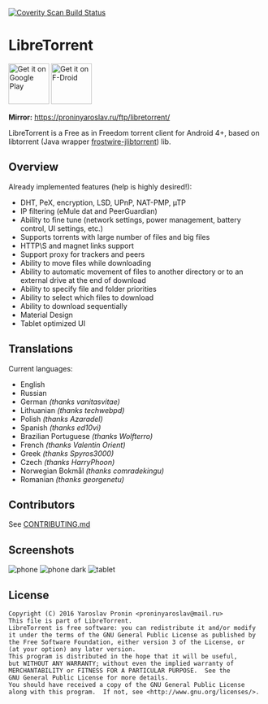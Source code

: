 [<img alt="Coverity Scan Build Status" src="https://scan.coverity.com/projects/14421/badge.svg">](https://scan.coverity.com/projects/proninyaroslav-libretorrent)

LibreTorrent
=====================
[<img alt="Get it on Google Play" height="80" src="https://play.google.com/intl/en_us/badges/images/generic/en_badge_web_generic.png">](https://play.google.com/store/apps/details?id=org.proninyaroslav.libretorrent)
[<img alt="Get it on F-Droid" height="80" src="https://f-droid.org/badge/get-it-on.png">](https://f-droid.org/app/org.proninyaroslav.libretorrent)

**Mirror:** https://proninyaroslav.ru/ftp/libretorrent/

LibreTorrent is a Free as in Freedom torrent client for Android 4+, based on libtorrent (Java wrapper [frostwire-jlibtorrent](https://github.com/frostwire/frostwire-jlibtorrent)) lib.

Overview
---

Already implemented features (help is highly desired!):

 - DHT, PeX, encryption, LSD, UPnP, NAT-PMP, µTP
 - IP filtering (eMule dat and PeerGuardian)
 - Ability to fine tune (network settings, power management, battery control, UI settings, etc.)
 - Supports torrents with large number of files and big files
 - HTTP\S and magnet links support
 - Support proxy for trackers and peers
 - Ability to move files while downloading
 - Ability to automatic movement of files to another directory or to an external drive at the end of download
 - Ability to specify file and folder priorities
 - Ability to select which files to download
 - Ability to download sequentially
 - Material Design
 - Tablet optimized UI

Translations
---

Current languages:

 - English
 - Russian
 - German *(thanks vanitasvitae)*
 - Lithuanian *(thanks techwebpd)*
 - Polish *(thanks Azaradel)*
 - Spanish *(thanks ed10vi)*
 - Brazilian Portuguese *(thanks Wolfterro)*
 - French *(thanks Valentin Orient)*
 - Greek *(thanks Spyros3000)*
 - Czech *(thanks HarryPhoon)*
 - Norwegian Bokmål *(thanks comradekingu)*
 - Romanian *(thanks georgenetu)*

Contributors
---

See [CONTRIBUTING.md](CONTRIBUTING.md)

Screenshots
---

![phone](/doc/screenshots/phone.png) ![phone dark](/doc/screenshots/phone_dark.png) ![tablet](/doc/screenshots/tablet.png)

License
---

    Copyright (C) 2016 Yaroslav Pronin <proninyaroslav@mail.ru>
    This file is part of LibreTorrent.
    LibreTorrent is free software: you can redistribute it and/or modify
    it under the terms of the GNU General Public License as published by
    the Free Software Foundation, either version 3 of the License, or
    (at your option) any later version.
    This program is distributed in the hope that it will be useful,
    but WITHOUT ANY WARRANTY; without even the implied warranty of
    MERCHANTABILITY or FITNESS FOR A PARTICULAR PURPOSE.  See the
    GNU General Public License for more details.
    You should have received a copy of the GNU General Public License
    along with this program.  If not, see <http://www.gnu.org/licenses/>.
